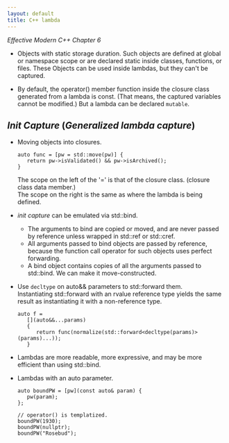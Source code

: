 ```yaml
---
layout: default
title: C++ lambda
---
```


*Effective Modern C++ Chapter 6*

* Objects with static storage duration. Such objects are defined at global or namespace scope or are declared static inside classes, functions, or files. These Objects can be used inside lambdas, but they can't be captured.

* By default, the operator() member function inside the closure class generated from a lambda is const. (That means, the captured variables cannot be modified.) But a lambda can be declared `mutable`.

## *Init Capture* (*Generalized lambda capture*)

* Moving objects into closures.  
   ```
   auto func = [pw = std::move(pw)] {
      return pw->isValidated() && pw->isArchived();
   }
   ```
   The scope on the left of the '=' is that of the closure class. (closure class data member.)  
   The scope on the right is the same as where the lambda is being defined.

* *init capture* can be emulated via std::bind.
   * The arguments to bind are copied or moved, and are never passed by reference unless wrapped in std::ref or std::cref.
   * All arguments passed to bind objects are passed by reference, because the function call operator for such objects uses perfect forwarding.
   * A bind object contains copies of all the arguments passed to std::bind. We can make it move-constructed.

* Use `decltype` on auto&& parameters to std::forward them.  
   Instantiating std::forward with an rvalue reference type yields the same result as instantiating it with a non-reference type.
   ```
   auto f = 
      [](auto&&...params)
      {
         return func(normalize(std::forward<decltype(params)>(params)...));
      }
   ```

* Lambdas are more readable, more expressive, and may be more efficient than using std::bind.

* Lambdas with an auto parameter.
   ```
   auto boundPW = [pw](const auto& param) {
      pw(param);
   };

   // operator() is templatized.
   boundPW(1930);
   boundPW(nullptr);
   boundPW("Rosebud");
   ```

